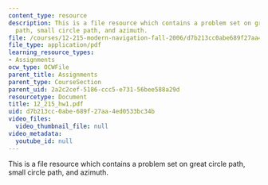 ```yaml
---
content_type: resource
description: This is a file resource which contains a problem set on great circle
  path, small circle path, and azimuth.
file: /courses/12-215-modern-navigation-fall-2006/d7b213cc0abe689f27aa4ed0533bc34b_12_215_hw1.pdf
file_type: application/pdf
learning_resource_types:
- Assignments
ocw_type: OCWFile
parent_title: Assignments
parent_type: CourseSection
parent_uid: 2a2c2cef-5186-ccc5-e731-56bee588a29d
resourcetype: Document
title: 12_215_hw1.pdf
uid: d7b213cc-0abe-689f-27aa-4ed0533bc34b
video_files:
  video_thumbnail_file: null
video_metadata:
  youtube_id: null
---
```

This is a file resource which contains a problem set on great circle path, small circle path, and azimuth.

